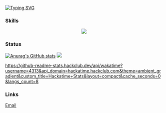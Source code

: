 [![Typing SVG](https://readme-typing-svg.demolab.com?font=Fira+Code&pause=1000&color=F72929&width=435&lines=Learning.++.+.;Coding)](https://git.io/typing-svg)

### Skills
<p align="center">
  <a href="https://skillicons.dev">
    <img src="https://skillicons.dev/icons?i=html,css,js,react,figma,git,bash,py,sass,stackoverflow,vite,vercel,vim,vscode,md,linux,atom,github, pandas" />
  </a>
</p>

### Status
[![Anurag's GitHub stats](https://github-readme-stats.vercel.app/api?username=MohamedAlDeep&count_private=true&show_icons=true&theme=transparent)](https://github.com/anuraghazra/github-readme-stats)  <img src="https://github-readme-streak-stats.herokuapp.com/?user=MohamedAlDeep&show_icons=true&theme=transparent&include_all_commit=true&count_private=true"/> 

https://github-readme-stats.hackclub.dev/api/wakatime?username=4313&api_domain=hackatime.hackclub.com&theme=ambient_gradient&custom_title=Hackatime+Stats&layout=compact&cache_seconds=0&langs_count=8

### Links

<a href="mailto: apps.main@hotmail.com">Email</a>
